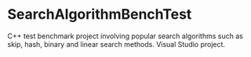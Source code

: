 # SearchAlgorithmBenchTest
C++ test benchmark project involving popular search algorithms such as skip, hash, binary and linear search methods. Visual Studio project.

